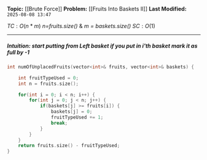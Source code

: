 **Topic:** [[Brute Force]]
**Problem:**  [[Fruits Into Baskets II]]
**Last Modified:**  `2025-08-08 13:47`

 $TC: O(n*m)$ *n=fruits.size()* & *m = baskets.size()*
 $SC: O(1)$

---
##### **Intuition**: start putting from Left basket if you put in i'th basket mark it as full by -1
 
```cpp
int numOfUnplacedFruits(vector<int>& fruits, vector<int>& baskets) {

	int fruitTypeUsed = 0;
	int n = fruits.size();

	for(int i = 0; i < n; i++) {
		for(int j = 0; j < n; j++) {
			if(baskets[j] >= fruits[i]) { 
				baskets[j] = 0;
				fruitTypeUsed += 1;
				break;
			}
		}
	}
	return fruits.size() - fruitTypeUsed;
}
```

